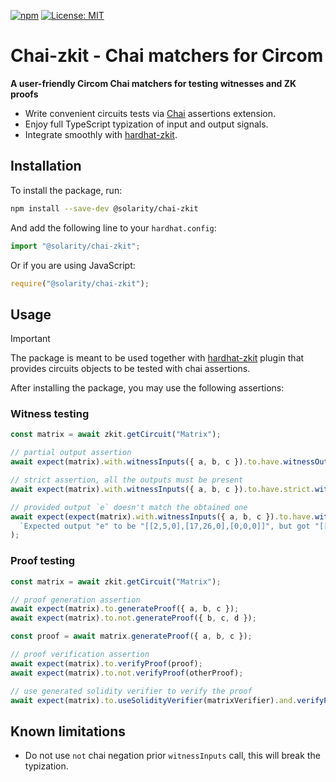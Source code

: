[![npm](https://img.shields.io/npm/v/@solarity/chai-zkit.svg)](https://www.npmjs.com/package/@solarity/chai-zkit)
[![License: MIT](https://img.shields.io/badge/License-MIT-yellow.svg)](https://opensource.org/licenses/MIT)

# Chai-zkit - Chai matchers for Circom

**A user-friendly Circom Chai matchers for testing witnesses and ZK proofs**

- Write convenient circuits tests via [Chai](https://www.chaijs.com/) assertions extension.
- Enjoy full TypeScript typization of input and output signals.
- Integrate smoothly with [hardhat-zkit](https://github.com/dl-solarity/hardhat-zkit).

## Installation

To install the package, run:

```bash
npm install --save-dev @solarity/chai-zkit
```

And add the following line to your `hardhat.config`:

```ts
import "@solarity/chai-zkit";
```

Or if you are using JavaScript:

```js
require("@solarity/chai-zkit");
```

## Usage

> [!IMPORTANT]
> The package is meant to be used together with [hardhat-zkit](https://github.com/dl-solarity/hardhat-zkit) plugin that provides circuits objects to be tested with chai assertions.

After installing the package, you may use the following assertions:

### Witness testing

```ts
const matrix = await zkit.getCircuit("Matrix");

// partial output assertion
await expect(matrix).with.witnessInputs({ a, b, c }).to.have.witnessOutputs({ d });

// strict assertion, all the outputs must be present
await expect(matrix).with.witnessInputs({ a, b, c }).to.have.strict.witnessOutputs({ d, e, f });

// provided output `e` doesn't match the obtained one
await expect(expect(matrix).with.witnessInputs({ a, b, c }).to.have.witnessOutputs({ e })).to.be.rejectedWith(
  `Expected output "e" to be "[[2,5,0],[17,26,0],[0,0,0]]", but got "[[1,4,0],[16,25,0],[0,0,0]]"`,
);
```

### Proof testing

```ts
const matrix = await zkit.getCircuit("Matrix");

// proof generation assertion
await expect(matrix).to.generateProof({ a, b, c });
await expect(matrix).to.not.generateProof({ b, c, d });

const proof = await matrix.generateProof({ a, b, c });

// proof verification assertion
await expect(matrix).to.verifyProof(proof);
await expect(matrix).to.not.verifyProof(otherProof);

// use generated solidity verifier to verify the proof
await expect(matrix).to.useSolidityVerifier(matrixVerifier).and.verifyProof(proof);
```

## Known limitations

- Do not use `not` chai negation prior `witnessInputs` call, this will break the typization.
